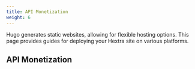 ```yaml
---
title: API Monetization
weight: 6
---
```


Hugo generates static websites, allowing for flexible hosting options.
This page provides guides for deploying your Hextra site on various platforms.

<!--more-->


## API Monetization